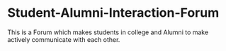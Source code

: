 # Student-Alumni-Interaction-Forum
This is a Forum which makes students in college and Alumni to make actively communicate with each other.
